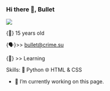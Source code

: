 ### Hi there 👋, Bullet
![](https://c.tenor.com/YRfer90NxDsAAAAC/jujutsu-kaisen.gif)

{👤} 15 years old

{🗣️}>> bullet@crime.su

{🐺} >> Learning 


Skills: 🐍 Python 🌐 HTML & CSS

- 🔭 I’m currently working on this page. 




